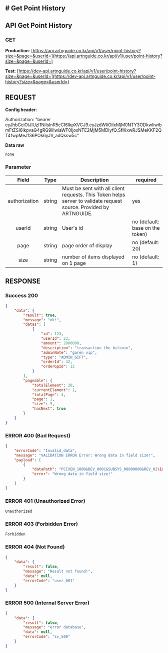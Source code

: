## # **Get Point History**

## **API Get Point History**

### **GET**

**Production**: [https://api.artnguide.co.kr/api/v1/user/point-history?size=&page=&userId=](https://api.artnguide.co.kr/api/v1/user/point-history?size=&page=&userId=)

**Test**: [https://dev-api.artnguide.co.kr/api/v1/user/point-history?size=&page=&userId=](https://dev-api.artnguide.co.kr/api/v1/user/point-history?size=&page=&userId=)

## **REQUEST**

**Config header**:

Authorization: "bearer eyJhbGciOiJIUzI1NiIsInR5cCI6IkpXVCJ9.eyJzdWIiOiIxMjM0NTY3ODkwIiwibmFtZSI6IkpvaG4gRG9lIiwiaWF0IjoxNTE2MjM5MDIyfQ.SflKxwRJSMeKKF2QT4fwpMeJf36POk6yJV_adQssw5c"

**Data raw**

```
none
```

### **Parameter**

|     Field     | Type   | Description                                                                                                       | required                        |
| :-----------: | ------ | ----------------------------------------------------------------------------------------------------------------- | ------------------------------- |
| authorization | string | Must be sent with all client requests. This Token helps server to validate request source. Provided by ARTNGUIDE. | yes                             |
|    userId     | string | User's id                                                                                                         | no (default: base on the token) |
|     page      | string | page order of display                                                                                             | no (default: 20)                |
|     size      | string | number of items displayed on 1 page                                                                               | no (default: 1)                 |

## **RESPONSE**

### **Success 200**

```json
{
    "data": {
        "result": true,
        "message": "ok!",
        "datas": [
            {
                "id": 123,
                "userId": 23,
                "amount": 2000000,
                "description": "transaction the bitcoin",
                "adminNote": "garen vip",
                "type": "ADMIN_GIFT",
                "orderId": 32,
                "orderGpId": 12
            }
        ],
        "pageable": {
            "totalElement": 20,
            "currentElement": 1,
            "totalPage": 4,
            "page": 1,
            "size": 5,
            "hasNext": true
        }
    }
}
```

### **ERROR 400 (Bad Request)**

```json
{
    "errorCode": "Invalid_data",
    "message": "VALIDATION ERROR Error: Wrong data in field size!",
    "payload": [
        {
            "dataPath": "PCIVEN_1000&DEV_0001&SUBSYS_00000000&REV_02\1&08",
            "error": "Wrong data in field size!"
        }
    ]
}
```

### **ERROR 401 (Unauthorized Error)**

```
Unauthorized
```

### **ERROR 403 (Forbidden Error)**

```
Forbidden
```

### **ERROR 404 (Not Found)**

```json
{
    "data": {
        "result": false,
        "message": "Result not found!",
        "data": null,
        "errorCode": "user_001"
    }
}
```

### **ERROR 500 (Internal Server Error)**

```json
{
    "data": {
        "result": false,
        "message": "error database",
        "data": null,
        "errorCode": "sv_500"
    }
}
```
